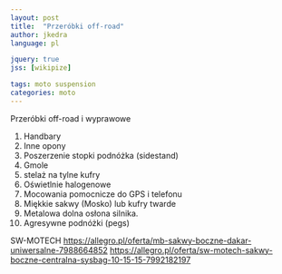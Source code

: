 ```yaml
---
layout: post
title:  "Przeróbki off-road"
author: jkedra
language: pl

jquery: true
jss: [wikipize]

tags: moto suspension
categories: moto
---
```


Przeróbki off-road i wyprawowe

1. Handbary
2. Inne opony
3. Poszerzenie stopki podnóżka (sidestand)
4. Gmole
5. stelaż na tylne kufry
6. Oświetlnie halogenowe
7. Mocowania pomocnicze do GPS i telefonu
8. Miękkie sakwy (Mosko) lub kufry twarde
9. Metalowa dolna osłona silnika.
10. Agresywne podnóżki (pegs)

SW-MOTECH
https://allegro.pl/oferta/mb-sakwy-boczne-dakar-uniwersalne-7988664852
https://allegro.pl/oferta/sw-motech-sakwy-boczne-centralna-sysbag-10-15-15-7992182197
